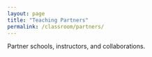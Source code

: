 ```yaml
---
layout: page
title: "Teaching Partners"
permalink: /classroom/partners/
---
```

Partner schools, instructors, and collaborations.

